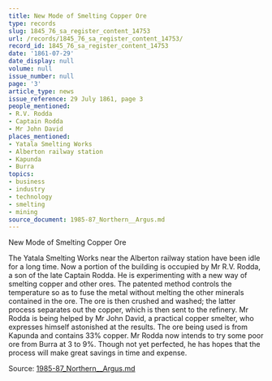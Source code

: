 ```yaml
---
title: New Mode of Smelting Copper Ore
type: records
slug: 1845_76_sa_register_content_14753
url: /records/1845_76_sa_register_content_14753/
record_id: 1845_76_sa_register_content_14753
date: '1861-07-29'
date_display: null
volume: null
issue_number: null
page: '3'
article_type: news
issue_reference: 29 July 1861, page 3
people_mentioned:
- R.V. Rodda
- Captain Rodda
- Mr John David
places_mentioned:
- Yatala Smelting Works
- Alberton railway station
- Kapunda
- Burra
topics:
- business
- industry
- technology
- smelting
- mining
source_document: 1985-87_Northern__Argus.md
---
```


New Mode of Smelting Copper Ore

The Yatala Smelting Works near the Alberton railway station have been idle for a long time.  Now a portion of the building is occupied by Mr R.V. Rodda, a son of the late Captain Rodda.  He is experimenting with a new way of smelting copper and other ores.  The patented method controls the temperature so as to fuse the metal without melting the other minerals contained in the ore.  The ore is then crushed and washed; the latter process separates out the copper, which is then sent to the refinery.  Mr Rodda is being helped by Mr John David, a practical copper smelter, who expresses himself astonished at the results.  The ore being used is from Kapunda and contains 33% copper.  Mr Rodda now intends to try some poor ore from Burra at 3 to 9%.  Though not yet perfected, he has hopes that the process will make great savings in time and expense.

Source: [1985-87_Northern__Argus.md](/downloads/markdown/1985-87_Northern__Argus.md)
